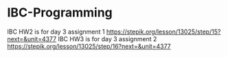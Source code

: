 # IBC-Programming

IBC HW2 is for day 3 assignment 1 https://stepik.org/lesson/13025/step/15?next=&unit=4377
IBC HW3 is for day 3 assignment 2 https://stepik.org/lesson/13025/step/16?next=&unit=4377
